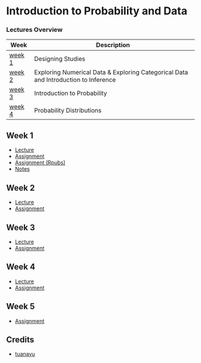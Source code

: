 # Introduction to Probability and Data

### Lectures Overview

| Week              | Description                                                                         |
| ----------------- | ----------------------------------------------------------------------------------- |
| [week 1](#week-1) | Designing Studies                                                                   |
| [week 2](#week-2) | Exploring Numerical Data & Exploring Categorical Data and Introduction to Inference |
| [week 3](#week-3) | Introduction to Probability                                                         |
| [week 4](#week-4) | Probability Distributions                                                           |

## Week 1

- [Lecture](/lecture/week1)
- [Assignment](/assignment/week1)
- [Assignment (Rpubs)](https://rpubs.com/jacobjohn2016/608787)
- [Notes](/lecture/week1/Designing%20Studies.ipynb)

## Week 2

- [Lecture](/lecture/week2)
- [Assignment](/assignment/week2)

## Week 3

- [Lecture](/lecture/week3)
- [Assignment](/assignment/week3)

## Week 4

- [Lecture](/lecture/week4)
- [Assignment](/assignment/week4)

## Week 5

- [Assignment](/assignment/week5)

## Credits

- [tuanavu](https://github.com/tuanavu/coursera-duke)